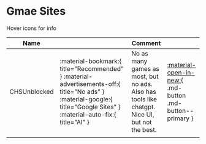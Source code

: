 # Gmae Sites

Hover icons for info

| Name         |                                                                                                                                                                                                                    | Comment                                                                                       |  |
| ------------ | ------------------------------------------------------------------------------------------------------------------------------------------------------------------------------------------------------------------ | --------------------------------------------------------------------------------------------- | ---- |
| CHSUnblocked | :material-bookmark:{ title="Recommended" } :material-advertisements-off:{ title="No ads" } :material-google:{ title="Google Sites" } :material-auto-fix:{ title="AI" } | No as many games as most, but no ads. <br /> Also has tools like chatgpt. <br /> Nice UI, but not the best. | [:material-open-in-new:](https://chsunblocked.github.io){ .md-button .md-button--primary } |
|              |                                                                                                                                                                                                                    |                                                                                               ||

